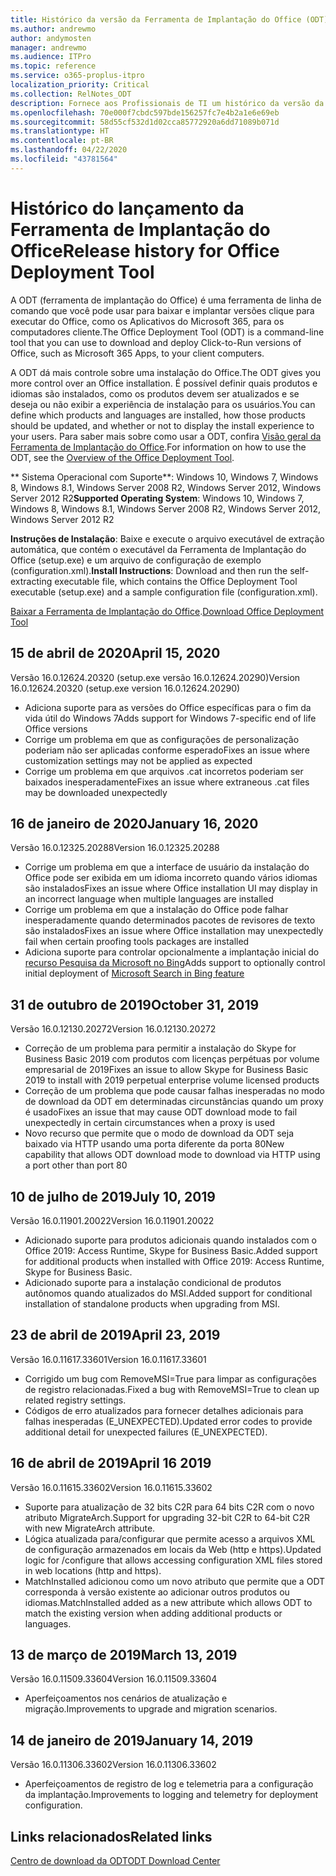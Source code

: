 ```yaml
---
title: Histórico da versão da Ferramenta de Implantação do Office (ODT)
ms.author: andrewmo
author: andymosten
manager: andrewmo
ms.audience: ITPro
ms.topic: reference
ms.service: o365-proplus-itpro
localization_priority: Critical
ms.collection: RelNotes_ODT
description: Fornece aos Profissionais de TI um histórico da versão da Ferramenta de Implantação do Office (ODT)
ms.openlocfilehash: 70e000f7cbdc597bde156257fc7e4b2a1e6e69eb
ms.sourcegitcommit: 58d55cf532d1d02cca85772920a6dd71089b071d
ms.translationtype: HT
ms.contentlocale: pt-BR
ms.lasthandoff: 04/22/2020
ms.locfileid: "43781564"
---
```

# <a name="release-history-for-office-deployment-tool"></a><span data-ttu-id="5afe8-103">Histórico do lançamento da Ferramenta de Implantação do Office</span><span class="sxs-lookup"><span data-stu-id="5afe8-103">Release history for Office Deployment Tool</span></span>

<span data-ttu-id="5afe8-104">A ODT (ferramenta de implantação do Office) é uma ferramenta de linha de comando que você pode usar para baixar e implantar versões clique para executar do Office, como os Aplicativos do Microsoft 365, para os computadores cliente.</span><span class="sxs-lookup"><span data-stu-id="5afe8-104">The Office Deployment Tool (ODT) is a command-line tool that you can use to download and deploy Click-to-Run versions of Office, such as Microsoft 365 Apps, to your client computers.</span></span> 


<span data-ttu-id="5afe8-105">A ODT dá mais controle sobre uma instalação do Office.</span><span class="sxs-lookup"><span data-stu-id="5afe8-105">The ODT gives you more control over an Office installation.</span></span> <span data-ttu-id="5afe8-106">É possível definir quais produtos e idiomas são instalados, como os produtos devem ser atualizados e se deseja ou não exibir a experiência de instalação para os usuários.</span><span class="sxs-lookup"><span data-stu-id="5afe8-106">You can define which products and languages are installed, how those products should be updated, and whether or not to display the install experience to your users.</span></span> <span data-ttu-id="5afe8-107">Para saber mais sobre como usar a ODT, confira [Visão geral da Ferramenta de Implantação do Office](https://docs.microsoft.com/deployoffice/overview-of-the-office-2016-deployment-tool).</span><span class="sxs-lookup"><span data-stu-id="5afe8-107">For information on how to use the ODT, see the [Overview of the Office Deployment Tool](https://docs.microsoft.com/deployoffice/overview-of-the-office-2016-deployment-tool).</span></span>

 <span data-ttu-id="5afe8-108">\*\* Sistema Operacional com Suporte\*\*: Windows 10, Windows 7, Windows 8, Windows 8.1, Windows Server 2008 R2, Windows Server 2012, Windows Server 2012 R2</span><span class="sxs-lookup"><span data-stu-id="5afe8-108">**Supported Operating System**: Windows 10, Windows 7, Windows 8, Windows 8.1, Windows Server 2008 R2, Windows Server 2012, Windows Server 2012 R2</span></span> 
 
 <span data-ttu-id="5afe8-109">**Instruções de Instalação**: Baixe e execute o arquivo executável de extração automática, que contém o executável da Ferramenta de Implantação do Office (setup.exe) e um arquivo de configuração de exemplo (configuration.xml).</span><span class="sxs-lookup"><span data-stu-id="5afe8-109">**Install Instructions**: Download and then run the self-extracting executable file, which contains the Office Deployment Tool executable (setup.exe) and a sample configuration file (configuration.xml).</span></span> 

<span data-ttu-id="5afe8-110">[Baixar a Ferramenta de Implantação do Office](https://www.microsoft.com/en-us/download/confirmation.aspx?id=49117).</span><span class="sxs-lookup"><span data-stu-id="5afe8-110">[Download Office Deployment Tool](https://www.microsoft.com/en-us/download/confirmation.aspx?id=49117)</span></span>


## <a name="april-15-2020"></a><span data-ttu-id="5afe8-111">15 de abril de 2020</span><span class="sxs-lookup"><span data-stu-id="5afe8-111">April 15, 2020</span></span>

<span data-ttu-id="5afe8-112">Versão 16.0.12624.20320 (setup.exe versão 16.0.12624.20290)</span><span class="sxs-lookup"><span data-stu-id="5afe8-112">Version 16.0.12624.20320 (setup.exe version 16.0.12624.20290)</span></span>
- <span data-ttu-id="5afe8-113">Adiciona suporte para as versões do Office específicas para o fim da vida útil do Windows 7</span><span class="sxs-lookup"><span data-stu-id="5afe8-113">Adds support for Windows 7-specific end of life Office versions</span></span>
- <span data-ttu-id="5afe8-114">Corrige um problema em que as configurações de personalização poderiam não ser aplicadas conforme esperado</span><span class="sxs-lookup"><span data-stu-id="5afe8-114">Fixes an issue where customization settings may not be applied as expected</span></span>
- <span data-ttu-id="5afe8-115">Corrige um problema em que arquivos .cat incorretos poderiam ser baixados inesperadamente</span><span class="sxs-lookup"><span data-stu-id="5afe8-115">Fixes an issue where extraneous .cat files may be downloaded unexpectedly</span></span>

## <a name="january-16-2020"></a><span data-ttu-id="5afe8-116">16 de janeiro de 2020</span><span class="sxs-lookup"><span data-stu-id="5afe8-116">January 16, 2020</span></span>

<span data-ttu-id="5afe8-117">Versão 16.0.12325.20288</span><span class="sxs-lookup"><span data-stu-id="5afe8-117">Version 16.0.12325.20288</span></span>
- <span data-ttu-id="5afe8-118">Corrige um problema em que a interface de usuário da instalação do Office pode ser exibida em um idioma incorreto quando vários idiomas são instalados</span><span class="sxs-lookup"><span data-stu-id="5afe8-118">Fixes an issue where Office installation UI may display in an incorrect language when multiple languages are installed</span></span>
- <span data-ttu-id="5afe8-119">Corrige um problema em que a instalação do Office pode falhar inesperadamente quando determinados pacotes de revisores de texto são instalados</span><span class="sxs-lookup"><span data-stu-id="5afe8-119">Fixes an issue where Office installation may unexpectedly fail when certain proofing tools packages are installed</span></span>
- <span data-ttu-id="5afe8-120">Adiciona suporte para controlar opcionalmente a implantação inicial do [recurso Pesquisa da Microsoft no Bing](https://go.microsoft.com/fwlink/p/?linkid=2109345)</span><span class="sxs-lookup"><span data-stu-id="5afe8-120">Adds support to optionally control initial deployment of [Microsoft Search in Bing feature](https://go.microsoft.com/fwlink/p/?linkid=2109345)</span></span>


## <a name="october-31-2019"></a><span data-ttu-id="5afe8-121">31 de outubro de 2019</span><span class="sxs-lookup"><span data-stu-id="5afe8-121">October 31, 2019</span></span>

<span data-ttu-id="5afe8-122">Versão 16.0.12130.20272</span><span class="sxs-lookup"><span data-stu-id="5afe8-122">Version 16.0.12130.20272</span></span>
- <span data-ttu-id="5afe8-123">Correção de um problema para permitir a instalação do Skype for Business Basic 2019 com produtos com licenças perpétuas por volume empresarial de 2019</span><span class="sxs-lookup"><span data-stu-id="5afe8-123">Fixes an issue to allow Skype for Business Basic 2019 to install with 2019 perpetual enterprise volume licensed products</span></span>
- <span data-ttu-id="5afe8-124">Correção de um problema que pode causar falhas inesperadas no modo de download da ODT em determinadas circunstâncias quando um proxy é usado</span><span class="sxs-lookup"><span data-stu-id="5afe8-124">Fixes an issue that may cause ODT download mode to fail unexpectedly in certain circumstances when a proxy is used</span></span>
- <span data-ttu-id="5afe8-125">Novo recurso que permite que o modo de download da ODT seja baixado via HTTP usando uma porta diferente da porta 80</span><span class="sxs-lookup"><span data-stu-id="5afe8-125">New capability that allows ODT download mode to download via HTTP using a port other than port 80</span></span>


## <a name="july-10-2019"></a><span data-ttu-id="5afe8-126">10 de julho de 2019</span><span class="sxs-lookup"><span data-stu-id="5afe8-126">July 10, 2019</span></span>

<span data-ttu-id="5afe8-127">Versão 16.0.11901.20022</span><span class="sxs-lookup"><span data-stu-id="5afe8-127">Version 16.0.11901.20022</span></span>
- <span data-ttu-id="5afe8-128">Adicionado suporte para produtos adicionais quando instalados com o Office 2019: Access Runtime, Skype for Business Basic.</span><span class="sxs-lookup"><span data-stu-id="5afe8-128">Added support for additional products when installed with Office 2019: Access Runtime, Skype for Business Basic.</span></span>
- <span data-ttu-id="5afe8-129">Adicionado suporte para a instalação condicional de produtos autônomos quando atualizados do MSI.</span><span class="sxs-lookup"><span data-stu-id="5afe8-129">Added support for conditional installation of standalone products when upgrading from MSI.</span></span>

## <a name="april-23-2019"></a><span data-ttu-id="5afe8-130">23 de abril de 2019</span><span class="sxs-lookup"><span data-stu-id="5afe8-130">April 23, 2019</span></span>

<span data-ttu-id="5afe8-131">Versão 16.0.11617.33601</span><span class="sxs-lookup"><span data-stu-id="5afe8-131">Version 16.0.11617.33601</span></span>
- <span data-ttu-id="5afe8-132">Corrigido um bug com RemoveMSI=True para limpar as configurações de registro relacionadas.</span><span class="sxs-lookup"><span data-stu-id="5afe8-132">Fixed a bug with RemoveMSI=True to clean up related registry settings.</span></span>
- <span data-ttu-id="5afe8-133">Códigos de erro atualizados para fornecer detalhes adicionais para falhas inesperadas (E_UNEXPECTED).</span><span class="sxs-lookup"><span data-stu-id="5afe8-133">Updated error codes to provide additional detail for unexpected failures (E_UNEXPECTED).</span></span>

## <a name="april-16-2019"></a><span data-ttu-id="5afe8-134">16 de abril de 2019</span><span class="sxs-lookup"><span data-stu-id="5afe8-134">April 16 2019</span></span>

<span data-ttu-id="5afe8-135">Versão 16.0.11615.33602</span><span class="sxs-lookup"><span data-stu-id="5afe8-135">Version 16.0.11615.33602</span></span>
- <span data-ttu-id="5afe8-136">Suporte para atualização de 32 bits C2R para 64 bits C2R com o novo atributo MigrateArch.</span><span class="sxs-lookup"><span data-stu-id="5afe8-136">Support for upgrading 32-bit C2R to 64-bit C2R with new MigrateArch attribute.</span></span>
- <span data-ttu-id="5afe8-137">Lógica atualizada para/configurar que permite acesso a arquivos XML de configuração armazenados em locais da Web (http e https).</span><span class="sxs-lookup"><span data-stu-id="5afe8-137">Updated logic for /configure that allows accessing configuration XML files stored in web locations (http and https).</span></span>
- <span data-ttu-id="5afe8-138">MatchInstalled adicionou como um novo atributo que permite que a ODT corresponda à versão existente ao adicionar outros produtos ou idiomas.</span><span class="sxs-lookup"><span data-stu-id="5afe8-138">MatchInstalled added as a new attribute which allows ODT to match the existing version when adding additional products or languages.</span></span>

## <a name="march-13-2019"></a><span data-ttu-id="5afe8-139">13 de março de 2019</span><span class="sxs-lookup"><span data-stu-id="5afe8-139">March 13, 2019</span></span>

<span data-ttu-id="5afe8-140">Versão 16.0.11509.33604</span><span class="sxs-lookup"><span data-stu-id="5afe8-140">Version 16.0.11509.33604</span></span>
- <span data-ttu-id="5afe8-141">Aperfeiçoamentos nos cenários de atualização e migração.</span><span class="sxs-lookup"><span data-stu-id="5afe8-141">Improvements to upgrade and migration scenarios.</span></span>

## <a name="january-14-2019"></a><span data-ttu-id="5afe8-142">14 de janeiro de 2019</span><span class="sxs-lookup"><span data-stu-id="5afe8-142">January 14, 2019</span></span>

<span data-ttu-id="5afe8-143">Versão 16.0.11306.33602</span><span class="sxs-lookup"><span data-stu-id="5afe8-143">Version 16.0.11306.33602</span></span>
- <span data-ttu-id="5afe8-144">Aperfeiçoamentos de registro de log e telemetria para a configuração da implantação.</span><span class="sxs-lookup"><span data-stu-id="5afe8-144">Improvements to logging and telemetry for deployment configuration.</span></span>


## <a name="related-links"></a><span data-ttu-id="5afe8-145">Links relacionados</span><span class="sxs-lookup"><span data-stu-id="5afe8-145">Related links</span></span>

[<span data-ttu-id="5afe8-146">Centro de download da ODT</span><span class="sxs-lookup"><span data-stu-id="5afe8-146">ODT Download Center</span></span>](https://www.microsoft.com/en-us/download/details.aspx?id=49117)